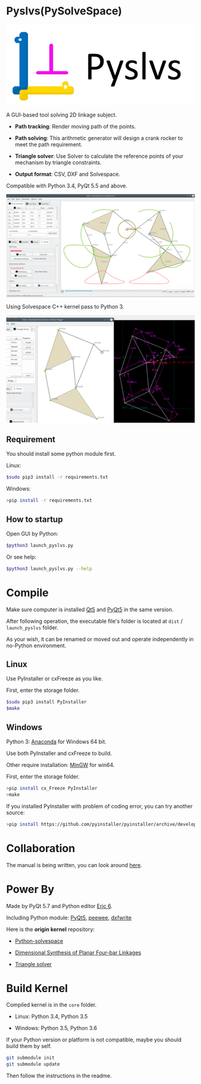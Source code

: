 Pyslvs(PySolveSpace)
===

![](icons/title.png)

A GUI-based tool solving 2D linkage subject.

+ **Path tracking**: Render moving path of the points.

+ **Path solving**: This arithmetic generator will design a crank rocker to meet the path requirement.

+ **Triangle solver**: Use Solver to calculate the reference points of your mechanism by triangle constraints.

+ **Output format**: CSV, DXF and Solvespace.

Compatible with Python 3.4, PyQt 5.5 and above.

![](icons/cover.png)

Using Solvespace C++ kernel pass to Python 3.

![](icons/cover2.png)

Requirement
---

You should install some python module first.

Linux:

```bash
$sudo pip3 install -r requirements.txt
```

Windows:

```bash
>pip install -r requirements.txt
```

How to startup
---

Open GUI by Python:

```bash
$python3 launch_pyslvs.py
```

Or see help:

```bash
$python3 launch_pyslvs.py --help
```

Compile
===

Make sure computer is installed [Qt5] and [PyQt5] in the same version.

After following operation, the executable file's folder is located at `dist` / `launch_pyslvs` folder.

As your wish, it can be renamed or moved out and operate independently in no-Python environment.

Linux
---

Use PyInstaller or cxFreeze as you like.

First, enter the storage folder.

```bash
$sudo pip3 install PyInstaller
$make
```

Windows
---

Python 3: [Anaconda] for Windows 64 bit.

Use both PyInstaller and cxFreeze to build.

Other require installation: [MinGW] for win64.

First, enter the storage folder.

```bash
>pip install cx_Freeze PyInstaller
>make
```

If you installed PyInstaller with problem of coding error, you can try another source:

```bash
>pip install https://github.com/pyinstaller/pyinstaller/archive/develop.zip
```

Collaboration
===

The manual is being written, you can look around [here](https://github.com/KmolYuan/Pyslvs-manual/).

Power By
===

Made by PyQt 5.7 and Python editor [Eric 6].

Including Python module: [PyQt5], [peewee], [dxfwrite]

Here is the **origin kernel** repository:

* [Python-solvespace]

* [Dimensional Synthesis of Planar Four-bar Linkages]

* [Triangle solver]

Build Kernel
===

Compiled kernel is in the `core` folder.

* Linux: Python 3.4, Python 3.5

* Windows: Python 3.5, Python 3.6

If your Python version or platform is not compatible, maybe you should build them by self.

```bash
git submodule init
git submodule update
```

Then follow the instructions in the readme.

[PyQt5]: http://doc.qt.io/qt-5/index.html
[Qt5]: https://www.qt.io/download/
[Anaconda]: https://www.continuum.io/downloads
[MinGW]: https://sourceforge.net/projects/mingw-w64/files/latest/download?source=files
[Eric 6]: http://eric-ide.python-projects.org/
[peewee]: http://docs.peewee-orm.com/en/latest/
[dxfwrite]: https://pypi.python.org/pypi/dxfwrite/

[Python-solvespace]: https://github.com/KmolYuan/python-solvespace
[Dimensional Synthesis of Planar Four-bar Linkages]: https://github.com/kmollee/django-project-template
[Triangle solver]: https://gist.github.com/KmolYuan/c5a94b769bc410524bba66acc5204a8f

